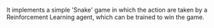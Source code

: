 It implements a simple 'Snake' game in which the action are taken by a Reinforcement Learning agent, which can be trained to win the game.
